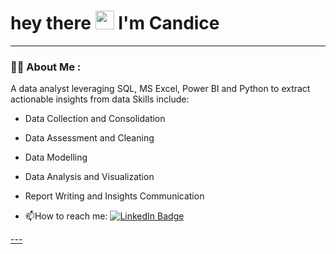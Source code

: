 #   hey there <img src="https://media.giphy.com/media/hvRJCLFzcasrR4ia7z/giphy.gif" width="30px"/> I'm Candice
---

### :woman_technologist: About Me :
A data analyst leveraging SQL, MS Excel, Power BI and Python to extract actionable insights from data
Skills include:</p>
- Data Collection and Consolidation</p>
- Data Assessment and Cleaning</p>
- Data Modelling</p>
- Data Analysis and Visualization</p>
- Report Writing and Insights Communication</p>
- :mailbox:How to reach me:  <a href="https://www.linkedin.com/in/wu-candice/">
    <img src="https://img.shields.io/badge/LinkedIn-blue?style=for-the-badge&logo=linkedin&logoColor=white" alt="LinkedIn Badge"/>

</div>
---




<!-- BLOG-POST-LIST:START -->
<!-- BLOG-POST-LIST:END -->



